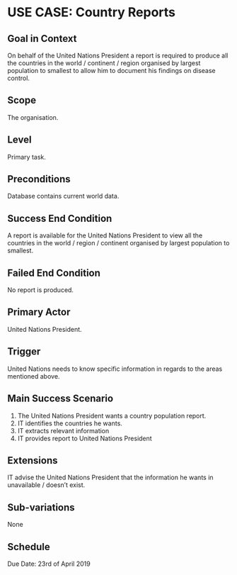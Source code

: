 # USE CASE: Country Reports
## Goal in Context
On behalf of the United Nations President a report is required to produce all the countries in the world / continent / region organised by largest population to smallest to allow him to document his findings on disease control. 
## Scope
The organisation.
## Level
Primary task.
## Preconditions
Database contains current world data.
## Success End Condition
A report is available for the United Nations President to view all the countries in the world / region / continent organised by largest population to smallest.
## Failed End Condition
No report is produced.
## Primary Actor
United Nations President.
## Trigger
United Nations needs to know specific information in regards to the areas mentioned above.

## Main Success Scenario
1.	The United Nations President wants a country population report.
2.	IT identifies the countries he wants.
3.	IT extracts relevant information
4.	IT provides report to United Nations President
## Extensions
IT advise the United Nations President that the information he wants in unavailable / doesn’t exist.
## Sub-variations
None
## Schedule
Due Date: 23rd of April 2019